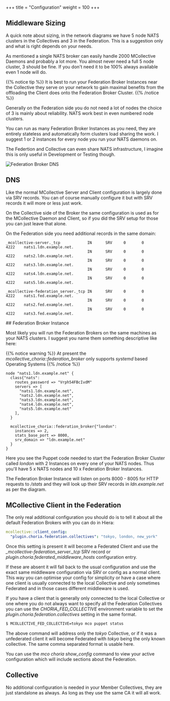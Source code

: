 +++
title = "Configuration"
weight = 100
+++

## Middleware Sizing

A quick note about sizing, in the network diagrams we have 5 node NATS clusters in the Collectives and 3 in the Federation.  This is a suggestion only and what is right depends on your needs.

As mentioned a single NATS broker can easily handle 2000 MCollective Daemons and probably a lot more.  You almost never need a full 5 node cluster, 3 should be fine.  If you don't need it to be 100% always available even 1 node will do.

{{% notice tip %}}
It is best to run your Federation Broker Instances near the Collective they serve on your network to gain maximal benefits from the offloading the Client does onto the Federation Broker Cluster.
{{% /notice %}}

Generally on the Federation side you do not need a lot of nodes the choice of 3 is mainly about reliability.  NATS work best in even numbered node clusters.

You can run as many Federation Broker Instances as you need, they are entirely stateless and automatically form clusters load sharing the work.  I suggest 1 or 2 instances for every node you run your NATS daemons on.

The Federtion and Collective can even share NATS infrastructure, I imagine this is only useful in Development or Testing though.

![Federation Broker DNS](../../federation_dns_config.png)

## DNS

Like the normal MCollective Server and Client configuration is largely done via SRV records.  You can of course manually configure it but with SRV records it will more or less just work.

On the Collective side of the Broker the same configuration is used as for the MCollective Daemon and Client, so if you did the SRV setup for those you can just leave that alone.

On the Federation side you need additional records in the same domain:

```dns
_mcollective-server._tcp            IN      SRV     0       0       4222    nats1.ldn.example.net.
                                    IN      SRV     0       0       4222    nats2.ldn.example.net.
                                    IN      SRV     0       0       4222    nats3.ldn.example.net.
                                    IN      SRV     0       0       4222    nats4.ldn.example.net.
                                    IN      SRV     0       0       4222    nats5.ldn.example.net.

_mcollective-federation_server._tcp IN      SRV     0       0       4222    nats1.fed.example.net.
                                    IN      SRV     0       0       4222    nats2.fed.example.net.
                                    IN      SRV     0       0       4222    nats3.fed.example.net.
```

## Federation Broker Instance

Most likely you will run the Federation Brokers on the same machines as your NATS clusters.  I suggest you name them something descriptive like here:

{{% notice warning %}}
At present the *mcollective_choria::federation_broker* only supports *systemd* based Operating Systems
{{% /notice %}}

```puppet
node "nats1.ldn.example.net" {
  class{"nats":
    routes_password => "Vrph54FBcIvdM"
    servers => [
      "nats1.ldn.example.net",
      "nats2.ldn.example.net",
      "nats3.ldn.example.net",
      "nats4.ldn.example.net",
      "nats5.ldn.example.net"
    ],
  }

  mcollective_choria::federation_broker{"london":
    instances => 2,
    stats_base_port => 8000,
    srv_domain => "ldn.example.net"
  }
}
```

Here you see the Puppet code needed to start the Federation Broker Cluster called *london* with 2 Instances on every one of your NATS nodes.  Thus you'll have 5 x NATS nodes and 10 x Federation Broker Instances.

The Federation Broker Instance will listen on ports 8000 - 8005 for HTTP requests to */stats* and they will look up their SRV records in *ldn.example.net* as per the diagram.

## MCollective Client in the Federation

The only real additional configuration you should do is to tell it about all the default Federation Brokers with you can do in Hiera:

```yaml
mcollective::client_config:
  "plugin.choria.federation.collectives": "tokyo, london, new_york"
```

Once this setting is present it will become a Federated Client and use the *_mcollective-federation_server._tcp* SRV record or *plugin.choria.federated_middleware_hosts* configuration entry.

If these are absent it will fall back to the usual configuration and use the exact same middleware configuration via SRV or config as a normal client. This way you can optimise your config for simplicity or have a case where one client is usually connected to the local Collective and only sometimes Federated and in those cases different middleware is used.

If you have a client that is generally only connected to the local Collective or one where you do not always want to specify all the Federation Collectives you can use the *CHORIA_FED_COLLECTIVE* environment variable to set the *plugin.choria.federation.collectives* setting in the same format.

```bash
$ MCOLLECTIVE_FED_COLLECTIVE=tokyo mco puppet status
```

The above command will address only the *tokyo* Collective, or if it was a unfederated client it will become Federated with *tokyo* being the only known collective.  The same comma separated format is usable here.

You can use the *mco choria show_config* command to view your active configuration which will include sections about the Federation.

## Collective

No additional configuration is needed in your Member Collectives, they are just standalone as always.  As long as they use the same CA it will all work.
